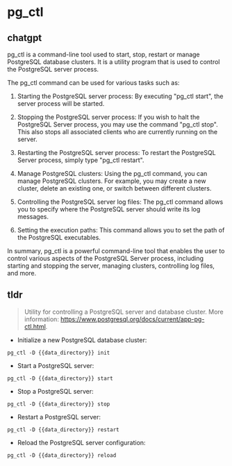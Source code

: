 # pg_ctl 
## chatgpt 
pg_ctl is a command-line tool used to start, stop, restart or manage PostgreSQL database clusters. It is a utility program that is used to control the PostgreSQL server process.

The pg_ctl command can be used for various tasks such as:

1. Starting the PostgreSQL server process: By executing "pg_ctl start", the server process will be started. 

2. Stopping the PostgreSQL server process: If you wish to halt the PostgreSQL Server process, you may use the command "pg_ctl stop". This also stops all associated clients who are currently running on the server.

3. Restarting the PostgreSQL server process: To restart the PostgreSQL Server process, simply type "pg_ctl restart".

4. Manage PostgreSQL clusters: Using the pg_ctl command, you can manage PostgreSQL clusters. For example, you may create a new cluster, delete an existing one, or switch between different clusters.

5. Controlling the PostgreSQL server log files: The pg_ctl command allows you to specify where the PostgreSQL server should write its log messages.

6. Setting the execution paths: This command allows you to set the path of the PostgreSQL executables.

In summary, pg_ctl is a powerful command-line tool that enables the user to control various aspects of the PostgreSQL Server process, including starting and stopping the server, managing clusters, controlling log files, and more. 

## tldr 
 
> Utility for controlling a PostgreSQL server and database cluster.
> More information: <https://www.postgresql.org/docs/current/app-pg-ctl.html>.

- Initialize a new PostgreSQL database cluster:

`pg_ctl -D {{data_directory}} init`

- Start a PostgreSQL server:

`pg_ctl -D {{data_directory}} start`

- Stop a PostgreSQL server:

`pg_ctl -D {{data_directory}} stop`

- Restart a PostgreSQL server:

`pg_ctl -D {{data_directory}} restart`

- Reload the PostgreSQL server configuration:

`pg_ctl -D {{data_directory}} reload`
